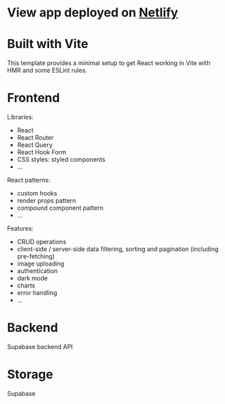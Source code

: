 # View app deployed on [Netlify](https://wild-oasis-with-hazelnuts.netlify.app/ "wild oasis app")

# Built with Vite
This template provides a minimal setup to get React working in Vite with HMR and some ESLint rules.

# Frontend
Libraries: 
- React
- React Router
- React Query
- React Hook Form
- CSS styles: styled components
- ...

React patterns:
- custom hooks
- render props pattern
- compound component pattern
- ...

Features:
- CRUD operations
- client-side / server-side data filtering, sorting and pagination (including pre-fetching)
- image uploading
- authentication
- dark mode
- charts
- error handling
- ...

# Backend
Supabase backend API

# Storage
Supabase
